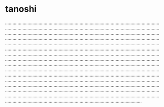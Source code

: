 # tanoshi

..................................................................................................................................................................................................................................................................................................................................................................................................................................................................................................................................................................................................................................................................................................................................................................................................................................................................................................................................................................................................................................................................................................................................................................................................................................................................................................................................................................................................................................................................................................................................................................................................................................................................................................................................................................................................................................................................................................................................................................................................................................................